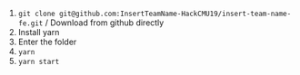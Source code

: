 1. `git clone git@github.com:InsertTeamName-HackCMU19/insert-team-name-fe.git` / Download from github directly
2. Install yarn
3. Enter the folder
4. `yarn`
5. `yarn start`

